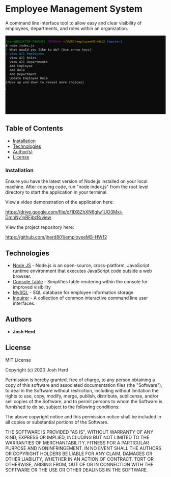 # Employee Management System

A command line interface tool to allow easy and clear visibility of employees, departments, and roles within an organization.

<img src="https://github.com/jherd801/employeeMS-HW12/blob/master/assets/Screenshot.png" alt="Project Screenshot" max-height="400px">

## Table of Contents

- [Installation](#installation)
- [Technologies](#technologies)
- [Author(s)](#authors)
- [License](#license)


### Installation

Ensure you have the latest version of Node.js installed on your local machine. After copying code, run "node index.js" from the root level directory to start the application in your terminal.

View a video demonstration of the application here:

https://drive.google.com/file/d/1IX8ZhXN6glw1UO3Mxi-DmnNy1yRFjbzR/view


View the project repository here:

https://github.com/jherd801/employeeMS-HW12


## Technologies

* [Node JS](https://nodejs.org/) - Node.js is an open-source, cross-platform, JavaScript runtime environment that executes JavaScript code outside a web browser.
* [Console Table](https://www.npmjs.com/package/console.table) - Simplifies table rendering within the console for improved visibility
* [MySQL](https://www.mysql.com/) - SQL database for employee information storage
* [Inquirer](https://www.npmjs.com/package/inquirer) - A collection of common interactive command line user interfaces.


## Authors

* **Josh Herd**


## License

MIT License

Copyright (c) 2020 Josh Herd

Permission is hereby granted, free of charge, to any person obtaining a copy
of this software and associated documentation files (the "Software"), to deal
in the Software without restriction, including without limitation the rights
to use, copy, modify, merge, publish, distribute, sublicense, and/or sell
copies of the Software, and to permit persons to whom the Software is
furnished to do so, subject to the following conditions:

The above copyright notice and this permission notice shall be included in all
copies or substantial portions of the Software.

THE SOFTWARE IS PROVIDED "AS IS", WITHOUT WARRANTY OF ANY KIND, EXPRESS OR
IMPLIED, INCLUDING BUT NOT LIMITED TO THE WARRANTIES OF MERCHANTABILITY,
FITNESS FOR A PARTICULAR PURPOSE AND NONINFRINGEMENT. IN NO EVENT SHALL THE
AUTHORS OR COPYRIGHT HOLDERS BE LIABLE FOR ANY CLAIM, DAMAGES OR OTHER
LIABILITY, WHETHER IN AN ACTION OF CONTRACT, TORT OR OTHERWISE, ARISING FROM,
OUT OF OR IN CONNECTION WITH THE SOFTWARE OR THE USE OR OTHER DEALINGS IN THE
SOFTWARE.